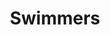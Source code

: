 ---
title: Swimmers 
image: "assets/img/portfolio/lanes_indoor_2021.jpg"

caption:
  title: 
  thumbnail: "assets/img/portfolio/lanes_indoor_2021.jpg"
---